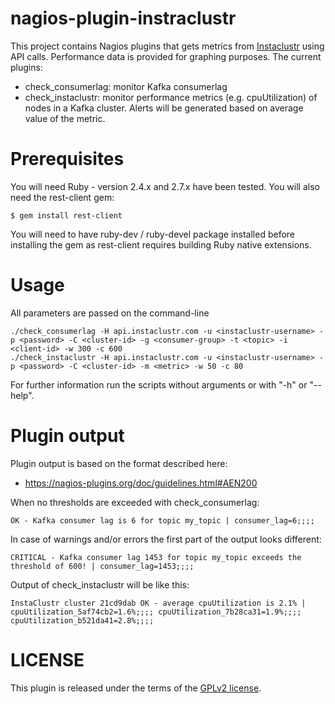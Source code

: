 # nagios-plugin-instraclustr

This project contains Nagios plugins that gets metrics from
[Instaclustr](https://www.instaclustr.com) using API calls. Performance data is
provided for graphing purposes. The current plugins:

* check_consumerlag: monitor Kafka consumerlag
* check_instaclustr: monitor performance metrics (e.g. cpuUtilization) of nodes in a Kafka cluster. Alerts will be generated based on average value of the metric.

# Prerequisites

You will need Ruby - version 2.4.x and 2.7.x have been tested. You will also
need the rest-client gem:

    $ gem install rest-client

You will need to have ruby-dev / ruby-devel package installed before installing
the gem as rest-client requires building Ruby native extensions.

# Usage

All parameters are passed on the command-line

    ./check_consumerlag -H api.instaclustr.com -u <instaclustr-username> -p <password> -C <cluster-id> -g <consumer-group> -t <topic> -i <client-id> -w 300 -c 600
    ./check_instaclustr -H api.instaclustr.com -u <instaclustr-username> -p <password> -C <cluster-id> -m <metric> -w 50 -c 80

For further information run the scripts without arguments or with "-h" or "--help".

# Plugin output

Plugin output is based on the format described here:

* https://nagios-plugins.org/doc/guidelines.html#AEN200

When no thresholds are exceeded with check_consumerlag:

    OK - Kafka consumer lag is 6 for topic my_topic | consumer_lag=6;;;;

In case of warnings and/or errors the first part of the output looks different:

    CRITICAL - Kafka consumer lag 1453 for topic my_topic exceeds the threshold of 600! | consumer_lag=1453;;;;

Output of check_instaclustr will be like this:

    InstaClustr cluster 21cd9dab OK - average cpuUtilization is 2.1% | cpuUtilization_5af74cb2=1.6%;;;; cpuUtilization_7b28ca31=1.9%;;;; cpuUtilization_b521da41=2.8%;;;;

# LICENSE

This plugin is released under the terms of the [GPLv2 license](LICENSE).
